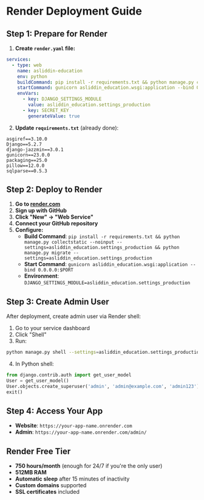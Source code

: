 # Render Deployment Guide

## Step 1: Prepare for Render

1. **Create `render.yaml` file:**
```yaml
services:
  - type: web
    name: asliddin-education
    env: python
    buildCommand: pip install -r requirements.txt && python manage.py collectstatic --noinput --settings=asliddin_education.settings_production && python manage.py migrate --settings=asliddin_education.settings_production
    startCommand: gunicorn asliddin_education.wsgi:application --bind 0.0.0.0:$PORT
    envVars:
      - key: DJANGO_SETTINGS_MODULE
        value: asliddin_education.settings_production
      - key: SECRET_KEY
        generateValue: true
```

2. **Update `requirements.txt`** (already done):
```
asgiref==3.10.0
Django==5.2.7
django-jazzmin==3.0.1
gunicorn==23.0.0
packaging==25.0
pillow==12.0.0
sqlparse==0.5.3
```

## Step 2: Deploy to Render

1. **Go to [render.com](https://render.com)**
2. **Sign up with GitHub**
3. **Click "New" → "Web Service"**
4. **Connect your GitHub repository**
5. **Configure:**
   - **Build Command**: `pip install -r requirements.txt && python manage.py collectstatic --noinput --settings=asliddin_education.settings_production && python manage.py migrate --settings=asliddin_education.settings_production`
   - **Start Command**: `gunicorn asliddin_education.wsgi:application --bind 0.0.0.0:$PORT`
   - **Environment**: `DJANGO_SETTINGS_MODULE=asliddin_education.settings_production`

## Step 3: Create Admin User

After deployment, create admin user via Render shell:
1. Go to your service dashboard
2. Click "Shell"
3. Run:
```bash
python manage.py shell --settings=asliddin_education.settings_production
```
4. In Python shell:
```python
from django.contrib.auth import get_user_model
User = get_user_model()
User.objects.create_superuser('admin', 'admin@example.com', 'admin123')
exit()
```

## Step 4: Access Your App

- **Website**: `https://your-app-name.onrender.com`
- **Admin**: `https://your-app-name.onrender.com/admin/`

## Render Free Tier

- **750 hours/month** (enough for 24/7 if you're the only user)
- **512MB RAM**
- **Automatic sleep** after 15 minutes of inactivity
- **Custom domains** supported
- **SSL certificates** included
